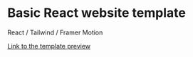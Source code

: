 # Basic React website template

React / Tailwind / Framer Motion

[Link to the template preview](https://karirantanen.com/webtemplates/webtemplate1/)
